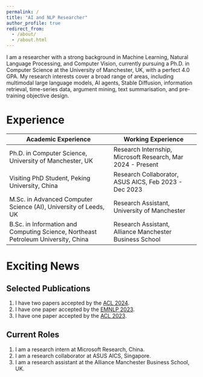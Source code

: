 ```yaml
---
permalink: /
title: "AI and NLP Researcher"
author_profile: true
redirect_from: 
  - /about/
  - /about.html
---
```


I am a researcher with a strong background in Machine Learning, Natural Language Processing, and Computer Vision, currently pursuing a Ph.D. in Computer Science at the University of Manchester, UK, with a perfect 4.0 GPA. My research interests cover a broad range of areas, including multimodal large language models, AI agents, Stable Diffusion, information retrieval, time-series data, argument mining, text summarisation, and pre-training objective design. 


Experience
======

| Academic Experience | Working Experience |
|---------------------|---------------------|
| Ph.D. in Computer Science, University of Manchester, UK | Research Internship, Microsoft Research, Mar 2024 - Present|
| Visiting PhD Student, Peking University, China | Research Collaborator, ASUS AICS, Feb 2023 - Dec 2023 |
| M.Sc. in Advanced Computer Science (AI), University of Leeds, UK | Research Assistant, University of Manchester|
| B.Sc. in Information and Computing Science, Northeast Petroleum University, China | Research Assistant, Alliance Manchester Business School |

Exciting News
======

Selected Publications
------
1. I have two papers accepted by the [ACL 2024](https://aclanthology.org/2024.findings-acl.9/).
1. I have one paper accepted by the [EMNLP 2023](https://aclanthology.org/2023.emnlp-main.536/).
1. I have one paper accepted by the [ACL 2023](https://aclanthology.org/2023.acl-long.786/).

Current Roles
------
1. I am a research intern at Microsoft Research, China.
1. I am a research collaborator at ASUS AICS, Singapore.
1. I am a research assistant at the Alliance Manchester Business School, UK.
